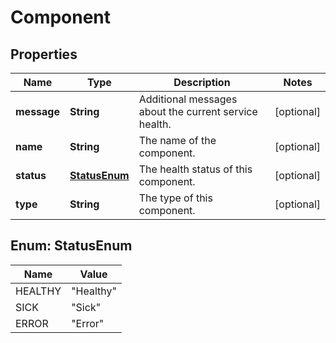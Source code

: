 # Component

## Properties
Name | Type | Description | Notes
------------ | ------------- | ------------- | -------------
**message** | **String** | Additional messages about the current service health. |  [optional]
**name** | **String** | The name of the component. |  [optional]
**status** | [**StatusEnum**](#StatusEnum) | The health status of this component. |  [optional]
**type** | **String** | The type of this component. |  [optional]

<a name="StatusEnum"></a>
## Enum: StatusEnum
Name | Value
---- | -----
HEALTHY | &quot;Healthy&quot;
SICK | &quot;Sick&quot;
ERROR | &quot;Error&quot;

